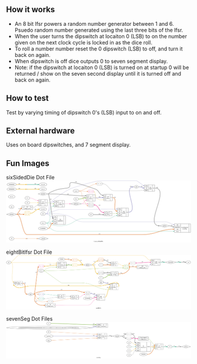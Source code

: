 <!---

This file is used to generate your project datasheet. Please fill in the information below and delete any unused
sections.

You can also include images in this folder and reference them in the markdown. Each image must be less than
512 kb in size, and the combined size of all images must be less than 1 MB.
-->

## How it works

* An 8 bit lfsr powers a random number generator between 1 and 6. Psuedo random number generated using the last three bits of the lfsr.
* When the user turns the dipswitch at locaiton 0 (LSB) to on the number given on the next clock cycle is locked in as the dice roll.
* To roll a number number reset the 0 dipswitch (LSB) to off, and turn it back on again.
* When dipswitch is off dice outputs 0 to seven segment display.
* Note: if the dipswitch at locaiton 0 (LSB) is turned on at startup 0 will be returned / show on the seven second display until it is turned off and back on again.

## How to test

Test by varying timing of dipswitch 0's (LSB) input to on and off.

## External hardware

Uses on board dipswitches, and 7 segment display.

## Fun Images
sixSidedDie Dot File
![alt text](https://github.com/tgrillz/tt_um_sixSidedDie/blob/tripp-test/docs/sixSidedDie-Dot.png?raw=true)

eightBitlfsr Dot File
![alt text](https://github.com/tgrillz/tt_um_sixSidedDie/blob/tripp-test/docs/eighytBitlfsr-Dot.png?raw=true)

sevenSeg Dot Files
![alt text](https://github.com/tgrillz/tt_um_sixSidedDie/blob/tripp-test/docs/sevenSeg-Dot.png?raw=true)
